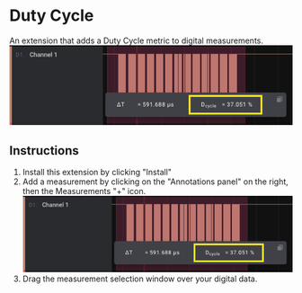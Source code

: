 # Duty Cycle

An extension that adds a Duty Cycle metric to digital measurements.
![Duty Cycle Measurement Example](files/duty_cycle.png)


## Instructions
1. Install this extension by clicking "Install"
2. Add a measurement by clicking on the "Annotations panel" on the right, then the Measurements "+" icon.
![Duty Cycle Measurement Example](files/duty_cycle.png)
3. Drag the measurement selection window over your digital data.
